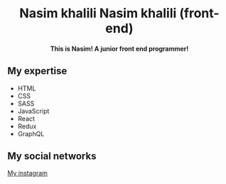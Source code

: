 <h1 align="center">  
  <br>
  Nasim khalili
  Nasim khalili (front-end)
 </h1>

<h4 align="center">This is Nasim! A junior front end programmer!</h4>


## My expertise
+ HTML
+ CSS
+ SASS
+ JavaScript
+ React
+ Redux
+ GraphQL


## My social networks
[My instagram](http://instagram.com/_front_end_?igshid=YmMyMTAzMzY=, "My instagram") 
